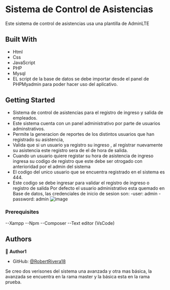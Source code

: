<a name="readme-top"></a>

# Sistema de Control de Asistencias
Este sistema de control de asistencias usa una plantilla de AdminLTE
## Built With

- Html
- Css
- JavaScript
- PHP
- Mysql
- EL script de la base de datos se debe importar desde el panel de PHPMyadmin para poder hacer uso del aplicativo.


## Getting Started

- Sistema de control de asistencias para el registro de ingreso y salida de empleados.
-  Este sistema cuenta con un panel administrativo por parte de usuarios adminstrativos.
- Permite la generacion de reportes de los distintos usuarios que han registrado su asistencia, 
- Valida que si un usuario ya registro su ingreso , al registrar nuevamente su asistencia este registro sera de el de hora de salida.
- Cuando un usuario quiere registar su hora de asistencia de ingreso ingresa su codigo de registro que este debe ser otrogado con anterioridad  por el admin del sistema 
- El codigo del unico usuario que se encuentra registrado en el sistema es 444.
- Este codigo se debe ingresar para validar el registro de ingreso o registro de salida 
Por defecto el usuario administrativo esta quemado en Base de datos, las credenciales de inicio de sesion son:
-user: admin
-password: admin
![image](https://github.com/RobertRivera18/controlAsistencias/assets/33704843/7eb00773-f993-4ac7-9dc0-19a585cd387d)

### Prerequisites

--Xampp
--Npm 
--Composer 
--Text editor (VsCode)

## Authors

👤 **Author1**

- GitHub: [@RobertRivera18](https://github.com/RobertRivera18/controlAsistencias/)

Se creo dos verisones del sistema una avanzada y otra mas básica, la avanzada se encuentra en la rama master y la básica esta en la rama prueba.
